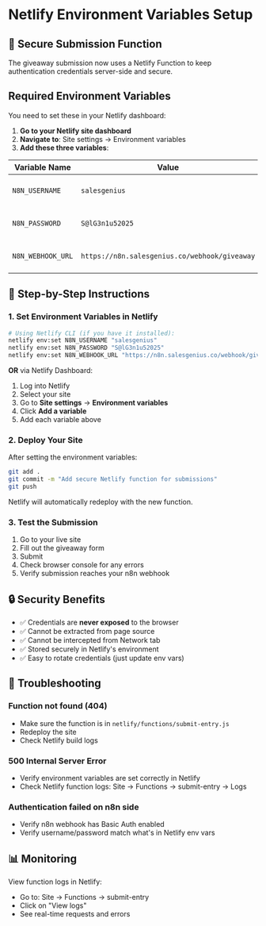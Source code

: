 # Netlify Environment Variables Setup

## 🔐 Secure Submission Function

The giveaway submission now uses a Netlify Function to keep authentication credentials server-side and secure.

## Required Environment Variables

You need to set these in your Netlify dashboard:

1. **Go to your Netlify site dashboard**
2. **Navigate to**: Site settings → Environment variables
3. **Add these three variables**:

| Variable Name | Value | Description |
|--------------|-------|-------------|
| `N8N_USERNAME` | `salesgenius` | Username for n8n Basic Auth |
| `N8N_PASSWORD` | `S@lG3n1u52025` | Password for n8n Basic Auth |
| `N8N_WEBHOOK_URL` | `https://n8n.salesgenius.co/webhook/giveaway` | n8n webhook endpoint |

## 📝 Step-by-Step Instructions

### 1. Set Environment Variables in Netlify

```bash
# Using Netlify CLI (if you have it installed):
netlify env:set N8N_USERNAME "salesgenius"
netlify env:set N8N_PASSWORD "S@lG3n1u52025"
netlify env:set N8N_WEBHOOK_URL "https://n8n.salesgenius.co/webhook/giveaway"
```

**OR** via Netlify Dashboard:
1. Log into Netlify
2. Select your site
3. Go to **Site settings** → **Environment variables**
4. Click **Add a variable**
5. Add each variable above

### 2. Deploy Your Site

After setting the environment variables:
```bash
git add .
git commit -m "Add secure Netlify function for submissions"
git push
```

Netlify will automatically redeploy with the new function.

### 3. Test the Submission

1. Go to your live site
2. Fill out the giveaway form
3. Submit
4. Check browser console for any errors
5. Verify submission reaches your n8n webhook

## 🔒 Security Benefits

- ✅ Credentials are **never exposed** to the browser
- ✅ Cannot be extracted from page source
- ✅ Cannot be intercepted from Network tab
- ✅ Stored securely in Netlify's environment
- ✅ Easy to rotate credentials (just update env vars)

## 🐛 Troubleshooting

### Function not found (404)
- Make sure the function is in `netlify/functions/submit-entry.js`
- Redeploy the site
- Check Netlify build logs

### 500 Internal Server Error
- Verify environment variables are set correctly in Netlify
- Check Netlify function logs: Site → Functions → submit-entry → Logs

### Authentication failed on n8n side
- Verify n8n webhook has Basic Auth enabled
- Verify username/password match what's in Netlify env vars

## 📊 Monitoring

View function logs in Netlify:
- Go to: Site → Functions → submit-entry
- Click on "View logs"
- See real-time requests and errors

